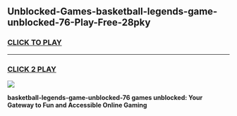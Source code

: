 
## Unblocked-Games-basketball-legends-game-unblocked-76-Play-Free-28pky
<h3>
<a href="https://premium76.site?title=basketball-legends-game-unblocked-76&ref=23A">CLICK TO PLAY</a></h3>
<hr>

<h3>
<a href="https://premium76.site?title=basketball-legends-game-unblocked-76&ref=23A">CLICK 2 PLAY</a>
  
</h3>

<a href="https://premium76.site?title=basketball-legends-game-unblocked-76&ref=23A"><img src="https://clearcache.store/games.png"></a>


**basketball-legends-game-unblocked-76 games unblocked: Your Gateway to Fun and Accessible Online Gaming**
